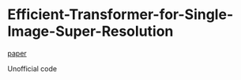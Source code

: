 # Efficient-Transformer-for-Single-Image-Super-Resolution
[paper](https://arxiv.org/pdf/2108.11084.pdf)

Unofficial code 
